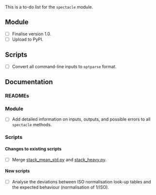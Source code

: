 This is a to-do list for the `spectacle` module.

## Module

- [ ] Finalise version 1.0.
- [ ] Upload to PyPI.

## Scripts

- [ ] Convert all command-line inputs to `optparse` format.

## Documentation

### READMEs

### Module

- [ ] Add detailed information on inputs, outputs, and possible errors to all `spectacle` methods.

### Scripts

#### Changes to existing scripts

- [ ] Merge [stack_mean_std.py](tools/stack_mean_std.py) and [stack_heavy.py](tools/stack_heavy.py).

#### New scripts

- [ ] Analyse the deviations between ISO normalisation look-up tables and the expected behaviour (normalisation of 1/ISO).
